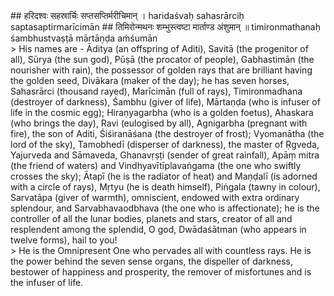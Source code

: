 <section>
<section data-markdown>
## हरिदश्वः सहस्रार्चिः सप्तसप्तिर्मरीचिमान् ।
haridaśvaḥ sahasrārciḥ saptasaptirmarīcimān
## तिमिरोन्मथनः शम्भुस्त्वष्टा मार्ताण्ड अंशुमान् ॥
timironmathanaḥ śambhustvaṣṭā mārtāṇḍa aṁśumān
</section>
<section data-markdown>
> His names are - Āditya (an offspring of Aditi), Savitā (the progenitor of all), Sūrya (the sun god), Pūṣā (the procator of people), Gabhastimān (the nourisher with rain), the possessor of golden rays that are brilliant having the golden seed, Divākara (maker of the day); he has seven horses, Sahasrārci (thousand rayed), Marīcimān (full of rays), Timironmadhana (destroyer of darkness), Śambhu (giver of life), Mārtaṇḍa (who is infuser of life in the cosmic egg); Hiraṇyagarbha (who is a golden foetus), Ahaskara (who brings the day), Ravi (eulogised by all), Agnigarbha (pregnant with fire), the son of Aditi, Śiśiranāśana (the destroyer of frost); Vyomanātha (the lord of the sky), Tamobhedī (disperser of darkness), the master of Ṛgveda, Yajurveda and Sāmaveda, Ghanavṛṣṭi (sender of great rainfall), Apāṃ mitra (the friend of waters) and Vindhyavītīplavaṅgama (the one who swiftly crosses the sky); Ātapī (he is the radiator of heat) and Maṇḍalī (is adorned with a circle of rays), Mṛtyu (he is death himself), Piṅgala (tawny in colour), Sarvatāpa (giver of warmth), omniscient, endowed with extra ordinary splendour, and Sarvabhavaodbhava (the one who is affectionate); he is the controller of all the lunar bodies, planets and stars, creator of all and resplendent among the splendid, O god, Dwādaśātman (who appears in twelve forms), hail to you!
</section>
<section data-markdown>
> He is the Omnipresent One who pervades all with countless rays. He is the power behind the seven sense organs, the dispeller of darkness, bestower of happiness and prosperity, the remover of misfortunes and is the infuser of life.
</section>
</section>
